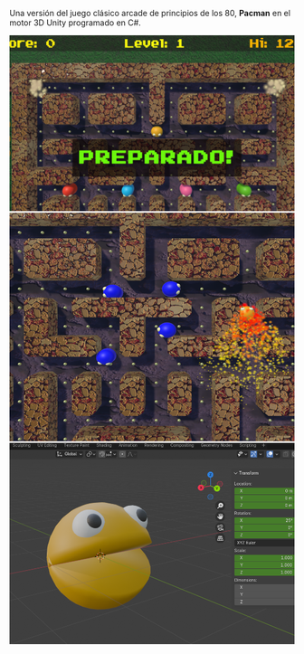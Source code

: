 Una versión del juego clásico arcade de principios de los 80, <strong>Pacman</strong>
en el motor 3D Unity programado en C#.

<img src="miniatura-pacman25.png"/>
<img src="miniatura-pacman291224.png"/>
<img src="miniatura-pacman-blender.png"/>





